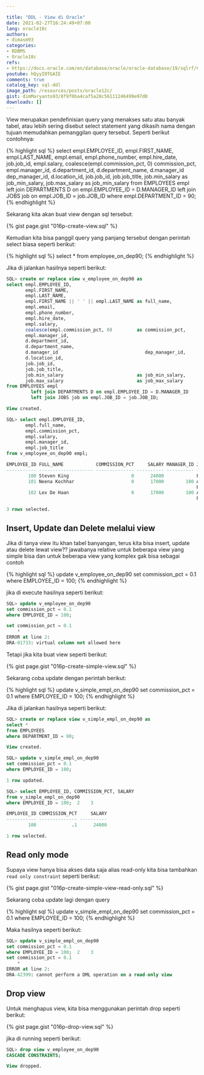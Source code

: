 ```yaml
---

title: "DDL - View di Oracle"
date: 2021-02-27T16:24:49+07:00
lang: oracle18c
authors:
- dimasm93
categories:
- RDBMS
- Oracle18c
refs: 
- https://docs.oracle.com/en/database/oracle/oracle-database/19/sqlrf/CREATE-VIEW.html#GUID-61D2D2B4-DACC-4C7C-89EB-7E50D9594D30
youtube: hQyyIOTGAIE
comments: true
catalog_key: sql-ddl
image_path: /resources/posts/oracle12c/
gist: dimMaryanto93/8f9f0ba4caf5a28c56111246499e97d0
downloads: []
---
```


View merupakan pendefinisian query yang menakses satu atau banyak tabel, atau lebih sering disebut select statement yang dikasih nama dengan tujuan memudahkan pemanggilan query tersebut. Seperti berikut contohnya:

<!--more-->

{% highlight sql %}
select empl.EMPLOYEE_ID,
       empl.FIRST_NAME,
       empl.LAST_NAME,
       empl.email,
       empl.phone_number,
       empl.hire_date,
       job.job_id,
       empl.salary,
       coalesce(empl.commission_pct, 0) commission_pct,
       empl.manager_id,
       d.department_id,
       d.department_name,
       d.manager_id                     dep_manager_id,
       d.location_id,
       job.job_id,
       job.job_title,
       job.min_salary as                job_min_salary,
       job.max_salary as                job_min_salary
from EMPLOYEES empl
         left join DEPARTMENTS D on empl.EMPLOYEE_ID = D.MANAGER_ID
         left join JOBS job on empl.JOB_ID = job.JOB_ID
where empl.DEPARTMENT_ID = 90;
{% endhighlight %}

Sekarang kita akan buat view dengan sql tersebut:

{% gist page.gist "016p-create-view.sql" %}

Kemudian kita bisa panggil query yang panjang tersebut dengan perintah select biasa seperti berikut:

{% highlight sql %}
select * from employee_on_dep90;
{% endhighlight %}

Jika di jalankan hasilnya seperti berikut:

```sql
SQL> create or replace view v_employee_on_dep90 as
select empl.EMPLOYEE_ID,
       empl.FIRST_NAME,
       empl.LAST_NAME,
       empl.FIRST_NAME || ' ' || empl.LAST_NAME as full_name,
       empl.email,
       empl.phone_number,
       empl.hire_date,
       empl.salary,
       coalesce(empl.commission_pct, 0)         as commission_pct,
       empl.manager_id,
       d.department_id,
       d.department_name,
       d.manager_id                                dep_manager_id,
       d.location_id,
       job.job_id,
       job.job_title,
       job.min_salary                           as job_min_salary,
       job.max_salary                           as job_max_salary
from EMPLOYEES empl
         left join DEPARTMENTS D on empl.EMPLOYEE_ID = D.MANAGER_ID
         left join JOBS job on empl.JOB_ID = job.JOB_ID;

View created.

SQL> select empl.EMPLOYEE_ID,
       empl.full_name,
       empl.commission_pct,
       empl.salary,
       empl.manager_id,
       empl.job_title
from v_employee_on_dep90 empl;

EMPLOYEE_ID FULL_NAME            COMMISSION_PCT     SALARY MANAGER_ID JOB_TITLE
----------- -------------------- -------------- ---------- ---------- --------------------
        100 Steven King                       0      24000            President
        101 Neena Kochhar                     0      17000        100 Administration Vice
                                                                      President
        102 Lex De Haan                       0      17000        100 Administration Vice
                                                                      President

3 rows selected.
```

## Insert, Update dan Delete melalui view

Jika di tanya view itu khan tabel banyangan, terus kita bisa insert, update atau delete lewat view?? jawabanya relative untuk beberapa view yang simple bisa dan untuk beberapa view yang komplex gak bisa sebagai contoh 

{% highlight sql %}
update v_employee_on_dep90
set commission_pct = 0.1
where EMPLOYEE_ID = 100;
{% endhighlight %}

jika di execute hasilnya seperti berikut:

```sql
SQL> update v_employee_on_dep90
set commission_pct = 0.1
where EMPLOYEE_ID = 100;

set commission_pct = 0.1
    *
ERROR at line 2:
ORA-01733: virtual column not allowed here
```

Tetapi jika kita buat view seperti berikut:

{% gist page.gist "016p-create-simple-view.sql" %}

Sekarang coba update dengan perintah berikut:

{% highlight sql %}
update v_simple_empl_on_dep90
set commission_pct = 0.1
where EMPLOYEE_ID = 100;
{% endhighlight %}

Jika di jalankan hasilnya seperti berikut:

```sql
SQL> create or replace view v_simple_empl_on_dep90 as
select *
from EMPLOYEES
where DEPARTMENT_ID = 90;

View created.

SQL> update v_simple_empl_on_dep90
set commission_pct = 0.1
where EMPLOYEE_ID = 100;

1 row updated.

SQL> select EMPLOYEE_ID, COMMISSION_PCT, SALARY
from v_simple_empl_on_dep90
where EMPLOYEE_ID = 100;  2    3

EMPLOYEE_ID COMMISSION_PCT     SALARY
----------- -------------- ----------
        100             .1      24000

1 row selected.
```

## Read only mode

Supaya view hanya bisa akses data saja alias read-only kita bisa tambahkan `read only constraint` seperti berikut:

{% gist page.gist "016p-create-simple-view-read-only.sql" %}

Sekarang coba update lagi dengan query 

{% highlight sql %}
update v_simple_empl_on_dep90
set commission_pct = 0.1
where EMPLOYEE_ID = 100;
{% endhighlight %}

Maka hasilnya seperti berikut:

```sql
SQL> update v_simple_empl_on_dep90
set commission_pct = 0.1
where EMPLOYEE_ID = 100;  2    3
set commission_pct = 0.1
    *
ERROR at line 2:
ORA-42399: cannot perform a DML operation on a read-only view
```

## Drop view

Untuk menghapus view, kita bisa menggunakan perintah drop seperti berikut:

{% gist page.gist "016p-drop-view.sql" %}

jika di running seperti berikut:

```sql
SQL> drop view v_employee_on_dep90 
CASCADE CONSTRAINTS;

View dropped.
```